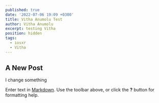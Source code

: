 ```yaml
---
published: true
date: '2022-07-06 19:09 +0300'
title: Vitha Anumolu Test
author: Vitha Anumolu
excerpt: testing Vitha
position: hidden
tags:
  - iosxr
  - Vitha
---
```

## A New Post

I change something

Enter text in [Markdown](http://daringfireball.net/projects/markdown/). Use the toolbar above, or click the **?** button for formatting help.
